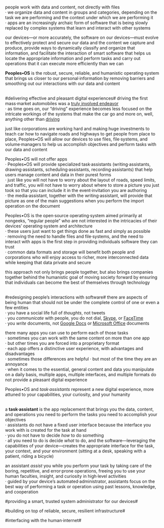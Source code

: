 people work with data and content, not directly with files  
· we organize data and content in groups and categories, depending on the task we are performing and the context under which we are performing it  
· apps are an increasingly archaic form of software that is being slowly replaced by complex systems that learn and interact with other systems  

our devices—or more accurately, the software on our devices—must evolve to effectively protect and secure our data and the content we capture and produce, provide ways to dynamically classify and organize that information, and facilitate the interaction of smart software that helps us locate the appropriate information and perform tasks and carry out operations that it can execute more efficiently than we can  

**Peoples•OS** is the robust, secure, reliable, and humanistic operating·system that brings us closer to our personal·information by removing barriers and smoothing out our interactions with our data and content  
&nbsp;
&nbsp;
&nbsp;

#delivering effective and pleasant digital experiences#
driving the first mass·market automobiles was a [truly involved endeavor](https://youtu.be/gTL5z32pqtU "YouTube: Model T Driving Instructions")  
· as time goes on, our “driving” experience becomes less focused on the intricate workings of the systems that make the car go and more on, well, anything other than [driving](https://youtu.be/WBkgs4u5tW0 "YouTube: Riding a Waymo self-driving taxi")  

just like corporations are working hard and making huge investments to teach car how to navigate roads and highways to get people from place to place, Peoples•OS will allow our devices to use files, file·systems, and volume·managers to help us accomplish objectives and perform tasks with our data and content  

Peoples•OS will not offer apps  
· Peoples•OS will provide specialized task·assistants (writing·assistants, drawing·assistants, scheduling·assistants, recording·assistants) that help users manage content and data in their purest forms  
· just like you will not have to worry about the layout of roads, speed limits, and traffic, you will not have to worry about where to store a picture you just took so that you can include it in the event·invitation you are 
authoring  
· the media·assistant, together with the writing·assistant, will provide that picture as one of the main suggestions when you perform the import operation on the document  

Peoples•OS is the open·source operating·system aimed primarily at nongeeks, “regular people” who are not interested in the intricacies of their devices’ operating·system and architecture  
· these users just want to get things done as fast and simply as possible  
· removing the need to handle files and file·systems, and the need to interact with apps is the first step in providing individuals software they can trust  
· common data formats and storage will benefit both people and corporations who will enjoy access to richer, more interconnected data while keeping that data private and secure  

this approach not only brings people together, but also brings companies together behind the humanistic goal of moving society forward by ensuring that individuals can become the best of themselves through technology  
&nbsp;
&nbsp;
&nbsp;

#redesigning people’s interactions with software#
there are aspects of being human that should not be under the complete control of one or even a few entities  
· you have a social life full of *thoughts*, not tweets  
· you *communicate* with people, you do not dial, [Skype][Skype], or [FaceTime][FaceTime]    
· you *write* documents, not [Google Docs][GoogleDocs] or [Microsoft Office][MicrosoftOffice] documents   

there many apps you can use to perform each of those tasks  
· sometimes you can work with the same content on more than one app  
· but other times you are forced into a proprietary format  
· each app offers a distinctive user experience, with advantages and disadvantages  
· sometimes those differences are helpful
· but most of the time they are an annoyance  
· when it comes to the essential, general content and data you manipulate on a daily basis, multiple apps, multiple interfaces, and multiple formats do not provide a pleasant digital experience  

Peoples•OS and *task·assistants* represent a new digital experience, more attuned to your capabilities, your curiosity, and your humanity  
&nbsp;

a **task·assistant** is the app replacement that brings you the data, content, and operations you need to perform the tasks you need to accomplish your objectives  
· assistants do not have a fixed user interface because the interface you work with is created for the task at hand  
· you do not have to decide *how* to do something  
· all you need to do is decide *what* to do, and the software—leveraging the capabilities of your device—creates the appropriate interface for the task, your context, and your environment (sitting at a desk, speaking with a patient, riding a bicycle)  

an assistant *assist* you while you perform your task by taking care of the boring, repetitive, and error·prone operations, freeing you to use your human faculties, insight, and curiosity in high·level activities  
· guided by your device’s automated·administrator, assistants focus on the best way of performing a task or operation using past lessons, knowledge, and cooperation  


#providing a smart, trusted system administrator for our devices#

#building on top of reliable, secure, resilient infrastructure#


#interfacing with the human·internet#

[Skype]: https://www.skype.com/en
[FaceTime]: https://en.wikipedia.org/wiki/FaceTime
[GoogleDocs]: https://www.google.com/docs/about
[MicrosoftOffice]: https://en.wikipedia.org/wiki/Microsoft_Office














































